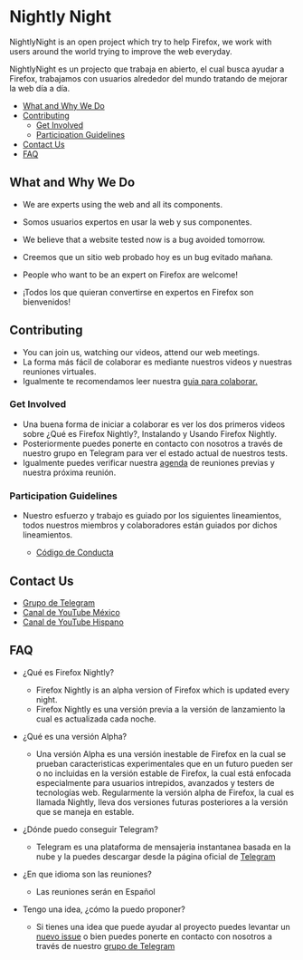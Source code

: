 
# Nightly Night

NightlyNight is an open project which try to help Firefox, we work with users around the world trying to improve the web everyday.

NightlyNight es un projecto que trabaja en abierto, el cual busca ayudar a Firefox, trabajamos con usuarios alrededor del mundo tratando de mejorar la web día a día.

* [What and Why We Do](https://github.com/lasr21/nightlynight#what-and-why-we-do "What and Why We Do")
* [Contributing](https://github.com/lasr21/nightlynight#contributing "Contributing")
    * [Get Involved](https://github.com/lasr21/nightlynight#get-involved "Get Involved")
    * [Participation Guidelines](https://github.com/lasr21/nightlynight#participation-guidelines "Participation Guidelines")
* [Contact Us](https://github.com/lasr21/nightlynight#contact-us "Contact Us")
* [FAQ](https://github.com/lasr21/nightlynight#faq "FAQ")

## What and Why We Do

* We are experts using the web and all its components.
* Somos usuarios expertos en usar la web y sus componentes.

* We believe that a website tested now is a bug avoided tomorrow.
* Creemos que un sitio web probado hoy es un bug evitado mañana.

* People who want to be an expert on Firefox are welcome!
* ¡Todos los que quieran convertirse en expertos en Firefox son bienvenidos!


## Contributing

* You can join us, watching our videos, attend our web meetings.
* La forma más fácil de colaborar es mediante nuestros videos y nuestras reuniones virtuales. 
* Igualmente te recomendamos leer nuestra [guia para colaborar.](https://github.com/lasr21/nightlynight/blob/master/CONTRIBUTING.md "guia para colaborar")

### Get Involved

* Una buena forma de iniciar a colaborar es ver los dos primeros videos sobre ¿Qué es Firefox Nightly?, Instalando y Usando Firefox Nightly.
* Posteriormente puedes ponerte en contacto con nosotros a través de nuestro grupo en Telegram para ver el estado actual de nuestros tests.
* Igualmente puedes verificar nuestra [agenda](agenda "agenda") de reuniones previas y nuestra próxima reunión.

### Participation Guidelines

* Nuestro esfuerzo y trabajo es guiado por los siguientes lineamientos, todos nuestros miembros y colaboradores están guiados por dichos lineamientos.

    * [Código de Conducta](https://github.com/lasr21/nightlynight/blob/master/CODE_OF_CONDUCT.md "Código de Conducta") 

## Contact Us

* [Grupo de Telegram](https://t.me/NightlyNights "Telegram")
* [Canal de YouTube México](https://www.youtube.com/channel/UCjqy4HKC932SD17pmF-W4oQ "YouTube")
* [Canal de YouTube Hispano](https://www.youtube.com/user/mozillahispano/videos "YouTube")

## FAQ

* ¿Qué es Firefox Nightly?

    * Firefox Nightly is an alpha version of Firefox which is updated every night.
    * Firefox Nightly es una versión previa a la versión de lanzamiento la cual es actualizada cada noche.

* ¿Qué es una versión Alpha?

    * Una versión Alpha es una versión inestable de Firefox en la cual se prueban caracteristicas experimentales que en un futuro pueden ser o no incluidas en la versión estable de Firefox, la cual está enfocada especialmente para usuarios intrepidos, avanzados y testers de tecnologías web. Regularmente la versión alpha de Firefox, la cual es llamada Nightly, lleva dos versiones futuras posteriores a la versión que se maneja en estable.

* ¿Dónde puedo conseguir Telegram?

    * Telegram es una plataforma de mensajeria instantanea basada en la nube y la puedes descargar desde la página oficial de [Telegram](https://www.telegram.org/ "Telegram") 

* ¿En que idioma son las reuniones?

    * Las reuniones serán en Español

* Tengo una idea, ¿cómo la puedo proponer?
	* Si tienes una idea que puede ayudar al proyecto puedes levantar un [nuevo issue](https://github.com/lasr21/nightlynight/issues/new "nuevo issue") o bien puedes ponerte en contacto con nosotros a través de nuestro [grupo de Telegram](https://t.me/NightlyNights "Telegram")
